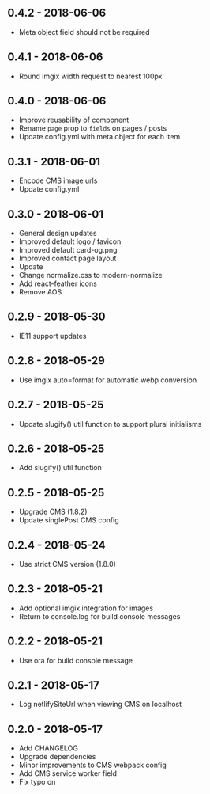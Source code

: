 ## 0.4.2 - 2018-06-06

- Meta object field should not be required

## 0.4.1 - 2018-06-06

- Round imgix width request to nearest 100px

## 0.4.0 - 2018-06-06

- Improve reusability of <Meta /> component
- Rename `page` prop to `fields` on pages / posts
- Update config.yml with meta object for each item

## 0.3.1 - 2018-06-01

- Encode CMS image urls
- Update config.yml

## 0.3.0 - 2018-06-01

- General design updates
- Improved default logo / favicon
- Improved default card-og.png
- Improved contact page layout
- Update <BackgroundImage />
- Change normalize.css to modern-normalize
- Add react-feather icons
- Remove AOS

## 0.2.9 - 2018-05-30

- IE11 support updates

## 0.2.8 - 2018-05-29

- Use imgix auto=format for automatic webp conversion

## 0.2.7 - 2018-05-25

- Update slugify() util function to support plural initialisms

## 0.2.6 - 2018-05-25

- Add slugify() util function

## 0.2.5 - 2018-05-25

- Upgrade CMS (1.8.2)
- Update singlePost CMS config

## 0.2.4 - 2018-05-24

- Use strict CMS version (1.8.0)

## 0.2.3 - 2018-05-21

- Add optional imgix integration for images
- Return to console.log for build console messages

## 0.2.2 - 2018-05-21

- Use ora for build console message

## 0.2.1 - 2018-05-17

- Log netlifySiteUrl when viewing CMS on localhost

## 0.2.0 - 2018-05-17

- Add CHANGELOG
- Upgrade dependencies
- Minor improvements to CMS webpack config
- Add CMS service worker field
- Fix typo on <SinglePost />
